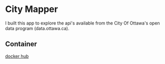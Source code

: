 # City Mapper

I built this app to explore the api's available from the City Of Ottawa's open data program (data.ottawa.ca). 

## Container
[docker hub](https://hub.docker.com/r/macintoshprime/citymapper/) 